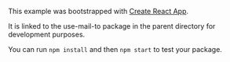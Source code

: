 This example was bootstrapped with [Create React App](https://github.com/facebook/create-react-app).

It is linked to the use-mail-to package in the parent directory for development purposes.

You can run `npm install` and then `npm start` to test your package.
